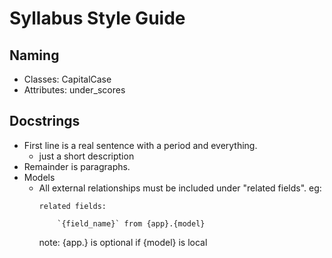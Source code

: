 # Syllabus Style Guide

## Naming
- Classes: CapitalCase
- Attributes: under_scores

## Docstrings
- First line is a real sentence with a period and everything.
    - just a short description
- Remainder is paragraphs.
- Models
    - All external relationships must be included under "related fields". eg: 
        ```text
        related fields:

            `{field_name}` from {app}.{model}
        ```
        note: {app.} is optional if {model} is local
